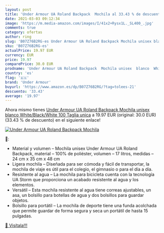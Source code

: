 ```yaml
---
layout: post
title: 'Under Armour UA Roland Backpack  Mochila al 33.43 % de descuento'
date: 2021-03-03 09:12:34
image: 'https://m.media-amazon.com/images/I/41x2+Rysx1L._SL400_.jpg'
comments: true
category: ofertas
author: ring
slug: 'B07Z76B2RG-es Under Armour UA Roland Backpack Mochila unisex blanco...'
sku: 'B07Z76B2RG-es'
actualPrice: 19.97 EUR
currency: EUR
price: 19.97
comparePrice: 30.0 EUR
prodname: 'Under Armour UA Roland Backpack  Mochila unisex  blanco  White/Black/White 100    Taglia unica'
country: 'es'
flag: '🇪🇸'
brand: 'Under Armour'
buyurl: 'https://www.amazon.es/dp/B07Z76B2RG/?tag=tolees-21'
descuento: '33.43'
average: '19.97'
---
```


Ahora mismo tienes [Under Armour UA Roland Backpack  Mochila unisex  blanco  White/Black/White 100    Taglia unica](https://www.amazon.es/dp/B07Z76B2RG/?tag=tolees-21) a 19.97 EUR (original: 30.0 EUR) (33.43 %  de descuento) en el siguiente enlace!

[![Under Armour UA Roland Backpack  Mochila](https://m.media-amazon.com/images/I/41x2+Rysx1L._SL400_.jpg)](https://www.amazon.es/dp/B07Z76B2RG/?tag=tolees-21)

🔎:

- Material y volumen – Mochila unisex Under Armour UA Roland Backpack, material – 100% de poliéster, volumen – 17 litros, medidas – 24 cm x 35 cm x 48 cm
- Ligera mochila – Diseñada para ser cómoda y fácil de transportar, la mochila de viaje es útil para el colegio, el gimnasio o para el día a día.
- Resistente al agua – La mochila para bicicleta cuenta con la tecnología UA Storm que proporciona un acabado resistente al agua y los elementos.
- Versátil – Esta mochila resistente al agua tiene correas ajustables, un asa, un bolsillo para botellas de agua y dos bolsillos para guardar objetos.
- Bolsillo para portátil – La mochila de deporte tiene una funda acolchada que permite guardar de forma segura y seca un portátil de hasta 15 pulgadas.

[🛒 Visítala!!!](https://www.amazon.es/dp/B07Z76B2RG/?tag=tolees-21)
